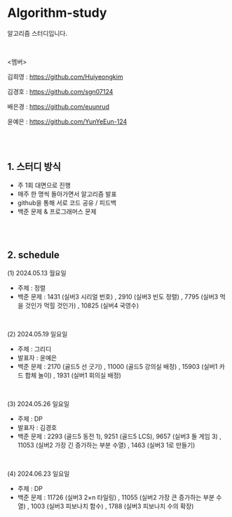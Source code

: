# Algorithm-study
알고리즘 스터디입니다.

<br>


<멤버>


김희영 : https://github.com/Huiyeongkim

김경호 : https://github.com/sgn07124

배은경 : https://github.com/euunrud

윤예은 : https://github.com/YunYeEun-124

<br>
<br>


## 1. 스터디 방식
- 주 1회 대면으로 진행
- 매주 한 명씩 돌아가면서 알고리즘 발표
- github을 통해 서로 코드 공유 / 피드백
- 백준 문제 & 프로그래머스 문제

<br>
<br>




## 2. schedule
(1) 2024.05.13 월요일
- 주제 : 정렬
- 백준 문제 :
 1431 (실버3 시리얼 번호) , 2910 (실버3 빈도 정렬) , 7795 (실버3 먹을 것인가 먹힐 것인가) , 10825 (실버4 국영수)


<br>

(2) 2024.05.19 일요일
- 주제 : 그리디
- 발표자 : 윤예은
- 백준 문제 :
 2170	(골드5 선 긋기) , 11000 (골드5 강의실 배정) , 15903 (실버1 카드 합체 놀이) , 1931	(실버1 회의실 배정)

<br>

(3) 2024.05.26 일요일
- 주제 : DP
- 발표자 : 김경호
- 백준 문제 :
 2293 (골드5 동전 1), 9251	(골드5 LCS), 9657	(실버3 돌 게임 3) , 11053	(실버2 가장 긴 증가하는 부분 수열) , 1463	(실버3 1로 만들기)

<br>

(4) 2024.06.23 일요일
- 주제 : DP
- 백준 문제 :
  11726	(실버3 2×n 타일링) , 11055	(실버2 가장 큰 증가하는 부분 수열) , 1003	(실버3 피보나치 함수) , 1788	(실버3 피보나치 수의 확장)


<br>





 





